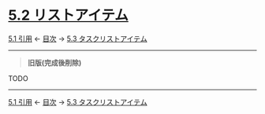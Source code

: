 # [5.2 リストアイテム](https://higuma.github.io/github-markdown-guide/gfm/#list-items)

[5.1 引用](block-quotes.md)
← [目次](index.md) →
[5.3 タスクリストアイテム](task-list-items.md)

------------------------------------------------------------------------

> **旧版(完成後削除)**

TODO

------------------------------------------------------------------------

[5.1 引用](block-quotes.md)
← [目次](index.md) →
[5.3 タスクリストアイテム](task-list-items.md)
